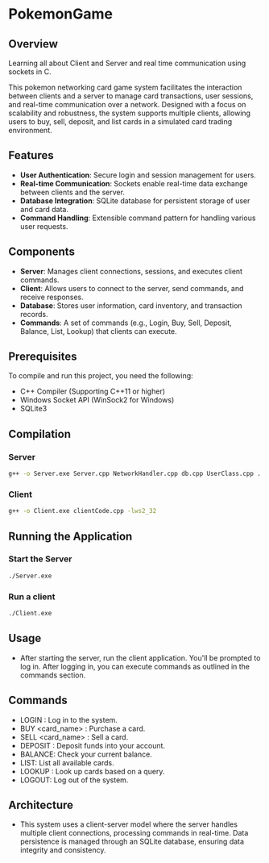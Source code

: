 # PokemonGame
 

## Overview

Learning all about Client and Server and real time communication using sockets in C.

This pokemon networking card game system facilitates the interaction between clients and a server to manage card transactions, user sessions, and real-time communication over a network. Designed with a focus on scalability and robustness, the system supports multiple clients, allowing users to buy, sell, deposit, and list cards in a simulated card trading environment.

## Features

- **User Authentication**: Secure login and session management for users.
- **Real-time Communication**: Sockets enable real-time data exchange between clients and the server.
- **Database Integration**: SQLite database for persistent storage of user and card data.
- **Command Handling**: Extensible command pattern for handling various user requests.

## Components

- **Server**: Manages client connections, sessions, and executes client commands.
- **Client**: Allows users to connect to the server, send commands, and receive responses.
- **Database**: Stores user information, card inventory, and transaction records.
- **Commands**: A set of commands (e.g., Login, Buy, Sell, Deposit, Balance, List, Lookup) that clients can execute.

## Prerequisites

To compile and run this project, you need the following:

- C++ Compiler (Supporting C++11 or higher)
- Windows Socket API (WinSock2 for Windows)
- SQLite3

## Compilation

### Server

```bash
g++ -o Server.exe Server.cpp NetworkHandler.cpp db.cpp UserClass.cpp ... main.cpp  -lws2_32 -lsqlite3
```

### Client

```bash
g++ -o Client.exe clientCode.cpp -lws2_32
```

## Running the Application

### Start the Server

```bash
./Server.exe
```

### Run a client

```bash
./Client.exe
```

## Usage

- After starting the server, run the client application. You'll be prompted to log in. After logging in, you can execute commands as outlined in the commands section.

## Commands

- LOGIN <username> <password>: Log in to the system.
- BUY <card_name> <type> <rarity> <price> <count> <ownerID>: Purchase a card.
- SELL <card_name> <quantity> <price> <ownerID>: Sell a card.
- DEPOSIT <amount>: Deposit funds into your account.
- BALANCE: Check your current balance.
- LIST: List all available cards.
- LOOKUP <query>: Look up cards based on a query.
- LOGOUT: Log out of the system.

## Architecture

- This system uses a client-server model where the server handles multiple client connections, processing commands in real-time. Data persistence is managed through an SQLite database, ensuring data integrity and consistency.
